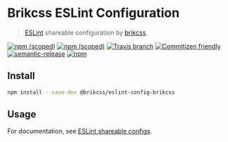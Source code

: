 # Brikcss ESLint Configuration

> [ESLint](https://eslint.org/) shareable configuration by [brikcss](https://github.com/brikcss/).

[![npm (scoped)](https://img.shields.io/npm/v/@brikcss/eslint-config-brikcss.svg?style=flat-square)](https://www.npmjs.com/package/@brikcss/eslint-config-brikcss
) [![npm (scoped)](https://img.shields.io/npm/dm/@brikcss/eslint-config-brikcss.svg?style=flat-square)](https://www.npmjs.com/package/@brikcss/eslint-config-brikcss
) [![Travis branch](https://img.shields.io/travis/rust-lang/rust/master.svg?style=flat-square&label=master)](https://github.com/brikcss/eslint-config-brikcss/tree/master
) [![Commitizen friendly](https://img.shields.io/badge/commitizen-friendly-brightgreen.svg?style=flat-square)](http://commitizen.github.io/cz-cli/
) [![semantic-release](https://img.shields.io/badge/%20%20%F0%9F%93%A6%F0%9F%9A%80-semantic--release-e10079.svg?style=flat-square)](https://github.com/semantic-release/semantic-release
) [![npm](https://img.shields.io/npm/l/express.svg?style=flat-square)](https://choosealicense.com/licenses/mit/)

<a name="install"></a>
## Install

```bash
npm install --save-dev @brikcss/eslint-config-brikcss
```

## Usage

For documentation, see [ESLint shareable configs](https://eslint.org/docs/developer-guide/shareable-configs).
